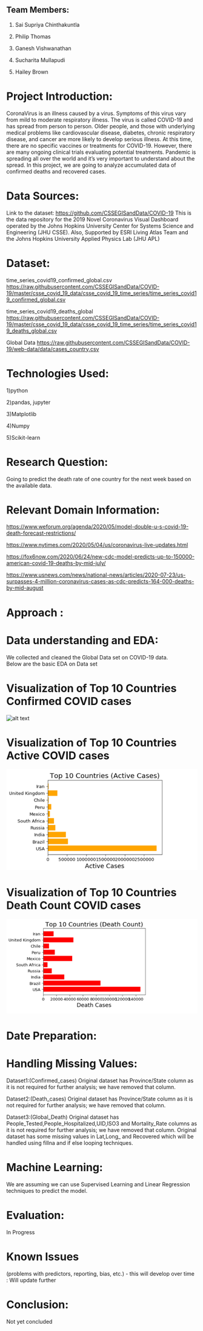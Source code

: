 ## Team Members: 
1. Sai Supriya Chinthakuntla

2. Philip Thomas

3. Ganesh Vishwanathan 

4. Sucharita Mullapudi

5. Hailey Brown

# Project Introduction: 
CoronaVirus is an illness caused by a virus. Symptoms of this virus vary from mild to moderate respiratory illness. The virus is called COVID-19 and has spread from person to person. Older people, and those with underlying medical problems like cardiovascular disease, diabetes, chronic respiratory disease, and cancer are more likely to develop serious illness. At this time, there are no specific vaccines or treatments for COVID-19. However, there are many ongoing clinical trials evaluating potential treatments. Pandemic is spreading all over the world and it’s very important to understand about the spread.
In this project, we are going to analyze accumulated data of confirmed deaths and recovered cases.

# Data Sources:
Link to the dataset: https://github.com/CSSEGISandData/COVID-19
This is the data repository for the 2019 Novel Coronavirus Visual Dashboard operated by the Johns Hopkins University Center for Systems Science and Engineering (JHU CSSE). Also, Supported by ESRI Living Atlas Team and the Johns Hopkins University Applied Physics Lab (JHU APL)

# Dataset:
time_series_covid19_confirmed_global.csv
https://raw.githubusercontent.com/CSSEGISandData/COVID-19/master/csse_covid_19_data/csse_covid_19_time_series/time_series_covid19_confirmed_global.csv

time_series_covid19_deaths_global
https://raw.githubusercontent.com/CSSEGISandData/COVID-19/master/csse_covid_19_data/csse_covid_19_time_series/time_series_covid19_deaths_global.csv

Global Data
https://raw.githubusercontent.com/CSSEGISandData/COVID-19/web-data/data/cases_country.csv

# Technologies Used:

1)python

2)pandas, jupyter

3)Matplotlib

4)Numpy

5)Scikit-learn 

# Research Question: 
Going to predict the death rate of one country for the next week based on the available data.

# Relevant Domain Information:
https://www.weforum.org/agenda/2020/05/model-double-u-s-covid-19-death-forecast-restrictions/

https://www.nytimes.com/2020/05/04/us/coronavirus-live-updates.html

https://fox6now.com/2020/06/24/new-cdc-model-predicts-up-to-150000-american-covid-19-deaths-by-mid-july/

https://www.usnews.com/news/national-news/articles/2020-07-23/us-surpasses-4-million-coronavirus-cases-as-cdc-predicts-164-000-deaths-by-mid-august 

# Approach :
# Data understanding and EDA:

We collected and cleaned the Global Data set on COVID-19 data.  
Below are the basic EDA on Data set
# Visualization of Top 10 Countries Confirmed COVID cases

![alt text](/Images/confirm.PNG "Images") 

# Visualization of Top 10 Countries Active COVID cases

![alt text](/Images/Active.PNG "Images")  

# Visualization of Top 10 Countries Death Count COVID cases
 
![alt text](/Images/death_rate.PNG "Images")  
                       
# Date Preparation: 
# Handling Missing Values:

Dataset1:(Confirmed_cases)
Original dataset has Province/State column as it is not required for further analysis; we have removed that column.

Dataset2:(Death_cases)
Original dataset has Province/State column as it is not required for further analysis; we have removed that column.

Dataset3:(Global_Death)
Original dataset has People_Tested,People_Hospitalized,UID,ISO3 and Mortality_Rate columns as it is not required for further analysis; we have removed that column.
Original dataset has some missing values in Lat,Long_ and Recovered which will be handled using fillna and if else looping techniques.

# Machine Learning: 
We are assuming we can use Supervised Learning and Linear Regression techniques to predict the model. 

# Evaluation: 
In Progress
 
# Known Issues
(problems with predictors, reporting, bias, etc.) - this will develop over time : Will update further
 
# Conclusion: 
Not yet concluded
